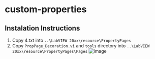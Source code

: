 # custom-properties


## Instalation Instructions

1. Copy 4.txt into `..\LabVIEW 20xx\resource\PropertyPages`
2. Copy `PropPage_Decoration.vi` and `tools` directory into `..\LabVIEW 20xx\resource\PropertyPages\Pages`
![image](https://user-images.githubusercontent.com/97063722/167173482-b61e6be7-fee0-4a07-8cff-1a86bd13a2bc.png)
